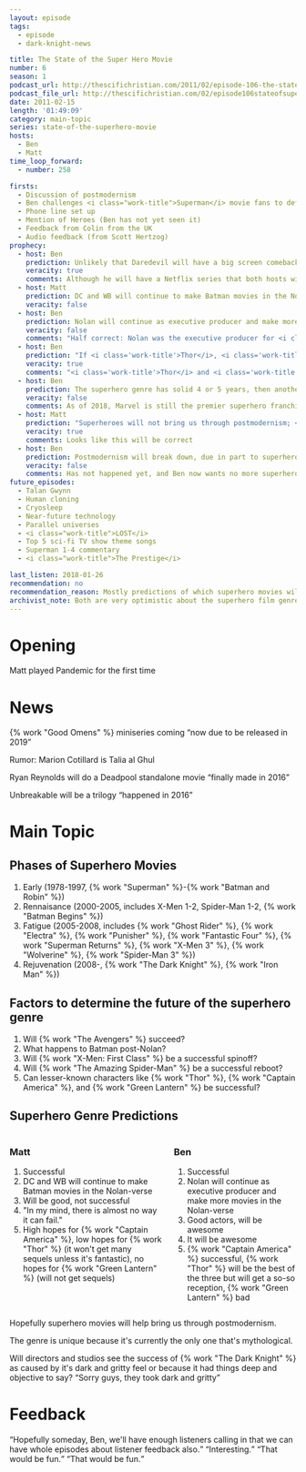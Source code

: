 ```yaml
---
layout: episode
tags:
  - episode
  - dark-knight-news 

title: The State of the Super Hero Movie
number: 6
season: 1
podcast_url: http://thescifichristian.com/2011/02/episode-106-the-state-of-the-super-hero-movie/
podcast_file_url: http://thescifichristian.com/02/episode106stateofsuperheroes.mp3
date: 2011-02-15
length: '01:49:09'
category: main-topic
series: state-of-the-superhero-movie
hosts:
  - Ben
  - Matt
time_loop_forward: 
  - number: 258

firsts: 
  - Discussion of postmodernism
  - Ben challenges <i class="work-title">Superman</i> movie fans to defend the film
  - Phone line set up
  - Mention of Heroes (Ben has not yet seen it) 
  - Feedback from Colin from the UK
  - Audio feedback (from Scott Hertzog)
prophecy:
  - host: Ben
    prediction: Unlikely that Daredevil will have a big screen comeback
    veracity: true
    comments: Although he will have a Netflix series that both hosts will enjoy.
  - host: Matt
    prediction: DC and WB will continue to make Batman movies in the Nolan-verse
    veracity: false
  - host: Ben
    prediction: Nolan will continue as executive producer and make more movies in the Nolan-verse
    veracity: false
    comments: "Half correct: Nolan was the executive producer for <i class='work-title'>Batman v Superman</i> and <i class='work-title'>Justice League</i>"
  - host: Ben
    prediction: "If <i class='work-title'>Thor</i>, <i class='work-title'>Captain America</i>, and <i class='work-title'>Green Lantern</i> get negative or lukewarm responses it will bring on another period of superhero fatigue."
    veracity: true
    comments: "<i class='work-title'>Thor</i> and <i class='work-title'>Captain America</i> got generally positive responses, but I will count this as true because it was true for Ben personally."
  - host: Ben
    prediction: The superhero genre has solid 4 or 5 years, then another major franchise will need to emerge.
    veracity: false
    comments: As of 2018, Marvel is still the premier superhero franchise and has shown no signs of slowing down.
  - host: Matt
    prediction: "Superheroes will not bring us through postmodernism; <i class='work-title'>Watchmen</i> is a good reflection of the culture."
    veracity: true
    comments: Looks like this will be correct
  - host: Ben
    prediction: Postmodernism will break down, due in part to superhero films
    veracity: false
    comments: Has not happened yet, and Ben now wants no more superhero movies, so maybe was too optimistic.
future_episodes: 
  - Talan Gwynn
  - Human cloning
  - Cryosleep
  - Near-future technology
  - Parallel universes
  - <i class="work-title">LOST</i>
  - Top 5 sci-fi TV show theme songs
  - Superman 1-4 commentary
  - <i class="work-title">The Prestige</i>

last_listen: 2018-01-26
recommendation: no
recommendation_reason: Mostly predictions of which superhero movies will be good.
archivist_note: Both are very optimistic about the superhero film genre, Ben even more so than Matt.
---
```

# Opening
Matt played Pandemic for the first time

# News
{% work "Good Omens" %} miniseries coming <q class="archivist inline">now due to be released in 2019</q>

Rumor: Marion Cotillard is Talia al Ghul

Ryan Reynolds will do a Deadpool standalone movie <q class="archivist inline">finally made in 2016</q>

Unbreakable will be a trilogy <q class="archivist inline">happened in 2016</q>

# Main Topic

## Phases of Superhero Movies

1. Early (1978-1997, {% work "Superman" %}-{% work "Batman and Robin" %})
2. Rennaisance (2000-2005, includes X-Men 1-2, Spider-Man 1-2, {% work "Batman Begins" %})
3. Fatigue (2005-2008, includes {% work "Ghost Rider" %}, {% work "Electra" %}, {% work "Punisher" %}, {% work "Fantastic Four" %}, {% work "Superman Returns" %}, {% work "X-Men 3" %}, {% work "Wolverine" %}, {% work "Spider-Man 3" %})
4. Rejuvenation (2008-, {% work "The Dark Knight" %}, {% work "Iron Man" %})

## Factors to determine the future of the superhero genre

1. Will {% work "The Avengers" %} succeed?
2. What happens to Batman post-Nolan?
3. Will {% work "X-Men: First Class" %} be a successful spinoff?
4. Will {% work "The Amazing Spider-Man" %} be a successful reboot?
5. Can lesser-known characters like {% work "Thor" %}, {% work "Captain America" %}, and {% work "Green Lantern" %} be successful? 

<div class="top-five">
  <h2 class="has-text-centered">Superhero Genre Predictions</h2>
  <div class="columns">
    <div class="column ben">
      <h3>Matt</h3>
      <ol>
        <li>Successful
        <li>DC and WB will continue to make Batman movies in the Nolan-verse 
        <li>Will be good, not successful
        <li>"In my mind, there is almost no way it can fail."
        <li>High hopes for {% work "Captain America" %}, low hopes for {% work "Thor" %} (it won't get many sequels unless it's fantastic), no hopes for {% work "Green Lantern" %} (will not get sequels)
      </ol>
    </div>
    <div class="column matt">
      <h3>Ben</h3>
      <ol>
        <li>Successful
        <li>Nolan will continue as executive producer and make more movies in the Nolan-verse
        <li>Good actors, will be awesome
        <li>It will be awesome
        <li>{% work "Captain America" %} successful, {% work "Thor" %} will be the best of the three but will get a so-so reception, {% work "Green Lantern" %} bad
      </ol>
    </div>
  </div>
</div>

Hopefully superhero movies will help bring us through postmodernism.

The genre is unique because it's currently the only one that's mythological.

Will directors and studios see the success of {% work "The Dark Knight" %} as caused by it's dark and gritty feel or because it had things deep and objective to say? <q class="archivist inline">Sorry guys, they took dark and gritty</q>

# Feedback

<div class="quote">
  <q class="matt">Hopefully someday, Ben, we'll have enough listeners calling in that we can have whole episodes about listener feedback also.</q>
  <q class="ben">Interesting.</q>
  <q class="matt">That would be fun.</q>
  <q class="ben">That would be fun.</q>
</div>